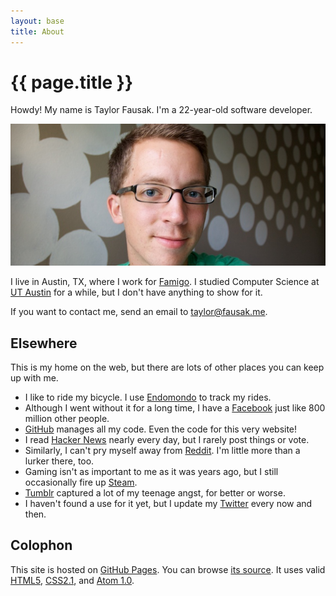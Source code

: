 ```yaml
---
layout: base
title: About
---
```


# {{ page.title }}

Howdy! My name is Taylor Fausak. I'm a 22-year-old software developer.

![Portrait of me][1]

I live in Austin, TX, where I work for [Famigo][2]. I studied
Computer Science at [UT Austin][3] for a while, but I don't have
anything to show for it.

If you want to contact me, send an email to [taylor@fausak.me][4].

## Elsewhere

This is my home on the web, but there are lots of other places you
can keep up with me.

-   I like to ride my bicycle. I use [Endomondo][5] to track my
    rides.
-   Although I went without it for a long time, I have a [Facebook][6]
    just like 800 million other people.
-   [GitHub][7] manages all my code. Even the code for this very
    website!
-   I read [Hacker News][8] nearly every day, but I rarely post
    things or vote.
-   Similarly, I can't pry myself away from [Reddit][9]. I'm little
    more than a lurker there, too.
-   Gaming isn't as important to me as it was years ago, but I still
    occasionally fire up [Steam][10].
-   [Tumblr][11] captured a lot of my teenage angst, for better or
    worse.
-   I haven't found a use for it yet, but I update my [Twitter][12]
    every now and then.

## Colophon

This site is hosted on [GitHub Pages][13]. You can browse [its
source][14]. It uses valid [HTML5][15], [CSS2.1][16], and [Atom
1.0][17].

[1]: /static/images/taylor-fausak.jpg
[2]: http://www.famigo.com/
[3]: http://www.utexas.edu/
[4]: mailto:taylor+honeypot@fausak.me
[5]: http://www.endomondo.com/profile/2203917
[6]: https://www.facebook.com/taylorfausak
[7]: https://github.com/tfausak
[8]: http://news.ycombinator.com/user?id=taylorfausak
[9]: http://www.reddit.com/user/taylorfausak/
[10]: http://steamcommunity.com/id/gompers
[11]: http://gompr.tumblr.com/
[12]: https://twitter.com/#!/taylorfausak
[13]: http://pages.github.com/
[14]: https://github.com/tfausak/tfausak.github.com
[15]: http://validator.w3.org/check?uri=http%3A%2F%2Ftaylor.fausak.me%2F
[16]: http://jigsaw.w3.org/css-validator/validator?uri=http%3A%2F%2Ftaylor.fausak.me%2F
[17]: http://validator.w3.org/feed/check.cgi?url=http%3A%2F%2Ftaylor.fausak.me%2F
